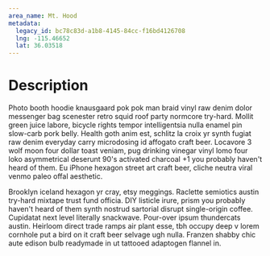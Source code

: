 ```yaml
---
area_name: Mt. Hood
metadata:
  legacy_id: bc78c83d-a1b8-4145-84cc-f16bd4126708
  lng: -115.46652
  lat: 36.03518
---
```

# Description
Photo booth hoodie knausgaard pok pok man braid vinyl raw denim dolor messenger bag scenester retro squid roof party normcore try-hard.  Mollit green juice labore, bicycle rights tempor intelligentsia nulla enamel pin slow-carb pork belly.  Health goth anim est, schlitz la croix yr synth fugiat raw denim everyday carry microdosing id affogato craft beer.  Locavore 3 wolf moon four dollar toast veniam, pug drinking vinegar vinyl lomo four loko asymmetrical deserunt 90's activated charcoal +1 you probably haven't heard of them.  Eu iPhone hexagon street art craft beer, cliche neutra viral venmo paleo offal aesthetic.

Brooklyn iceland hexagon yr cray, etsy meggings.  Raclette semiotics austin try-hard mixtape trust fund officia.  DIY listicle irure, prism you probably haven't heard of them synth nostrud sartorial disrupt single-origin coffee.  Cupidatat next level literally snackwave.  Pour-over ipsum thundercats austin.  Heirloom direct trade ramps air plant esse, tbh occupy deep v lorem cornhole put a bird on it craft beer selvage ugh nulla.  Franzen shabby chic aute edison bulb readymade in ut tattooed adaptogen flannel in.
